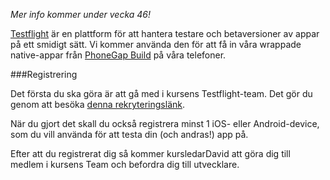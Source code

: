 *Mer info kommer under vecka 46!*

[Testflight](http://testflightapp.com) är en plattform för att hantera testare och betaversioner av appar på ett smidigt sätt. Vi kommer använda den för att få in våra wrappade native-appar från [PhoneGap Build]() på våra telefoner.


###Registrering

Det första du ska göra är att gå med i kursens Testflight-team. Det gör du genom att besöka [denna rekryteringslänk](http://tflig.ht/17UbuKy).

När du gjort det skall du också registrera minst 1 iOS- eller Android-device, som du vill använda för att testa din (och andras!) app på. 

Efter att du registrerat dig så kommer kursledarDavid att göra dig till medlem i kursens Team och befordra dig till utvecklare.